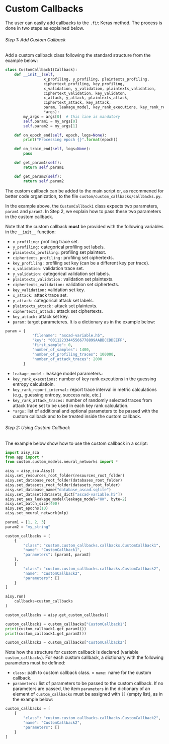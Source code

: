 # Custom Callbacks

The user can easily add callbacks to the ```.fit``` Keras method. The process is done in two steps as explained below.

###### Step 1: Add Custom Callback

Add a custom callback class following the standard structure from the example below:

```python
class CustomCallback1(Callback):
    def __init__(self,
                 x_profiling, y_profiling, plaintexts_profiling,
                 ciphertext_profiling, key_profiling,
                 x_validation, y_validation, plaintexts_validation,
                 ciphertext_validation, key_validaton,
                 x_attack, y_attack, plaintexts_attack,
                 ciphertext_attack, key_attack,
                 param, leakage_model, key_rank_executions, key_rank_report_interval, key_rank_attack_traces,
                 *args):
        my_args = args[0]  # this line is mandatory
        self.param1 = my_args[0]
        self.param2 = my_args[1]

    def on_epoch_end(self, epoch, logs=None):
        print("Processing epoch {}".format(epoch))

    def on_train_end(self, logs=None):
        pass

    def get_param1(self):
        return self.param1

    def get_param2(self):
        return self.param2
``` 

The custom callback can be added to the main script or, as recommened for better code organization, to the file 
```custom/custom_callbacks/callbacks.py```.

In the example above, the ```CustomCallback1``` class expects two parameters, ```param1``` and ```param2```. In Step 2, we explain how to 
pass these two parameters in the custom callback.

Note that the custom callback **must** be provided with the following variables in the ```__init__``` function:

- ```x_profiling:``` profiling trace set.
- ```y_profiling:``` categorical profiling set labels.
- ```plaintexts_profiling:``` profiling set plaintext.
- ```ciphertexts_profiling:``` profiling set ciphertexts.
- ```key_profiling:``` profiling set key (can be a different key per trace).
- ```x_validation:``` validation trace set.
- ```y_validation:``` categorical validation set labels.
- ```plaintexts_validation:``` validation set plaintexts.
- ```ciphertexts_validation:``` validation set ciphertexts.
- ```key_validation:``` validation set key.
- ```x_attack:``` attack trace set.
- ```y_attack:``` categorical attack set labels.
- ```plaintexts_attack:``` attack set plaintexts.
- ```ciphertexts_attack:``` attack set ciphertexts.
- ```key_attack:``` attack set key.
- ```param:``` target parameteres. It is a dictionary as in the example below:
```python
param = {
            "filename": "ascad-variable.h5",
            "key": "00112233445566778899AABBCCDDEEFF",
            "first_sample": 0,
            "number_of_samples": 1400,
            "number_of_profiling_traces": 100000,
            "number_of_attack_traces": 2000
        }
```
- ```leakage_model:``` leakage model parameters.: 
- ```key_rank_executions:``` number of key rank executions in the guessing entropy calculatioin.
- ```key_rank_report_interval:``` report trace interval in metric calculations (e.g., guessing entropy, success rate, etc.)
- ```key_rank_attack_traces:``` number of randomly selected traces from attack trace set to be used in each key rank calculation.
- ```*args:``` list of additional and optional parameters to be passed with the custom callback and to be treated inside the custom 
callback. 

###### Step 2: Using Custom Callback

The example below show how to use the custom callback in a script:

```python
import aisy_sca
from app import *
from custom.custom_models.neural_networks import *

aisy = aisy_sca.Aisy()
aisy.set_resources_root_folder(resources_root_folder)
aisy.set_database_root_folder(databases_root_folder)
aisy.set_datasets_root_folder(datasets_root_folder)
aisy.set_database_name("database_ascad.sqlite")
aisy.set_dataset(datasets_dict["ascad-variable.h5"])
aisy.set_aes_leakage_model(leakage_model="HW", byte=2)
aisy.set_batch_size(400)
aisy.set_epochs(10)
aisy.set_neural_network(mlp)

param1 = [1, 2, 3]
param2 = "my_string"

custom_callbacks = [
    {
        "class": "custom.custom_callbacks.callbacks.CustomCallback1",
        "name": "CustomCallback1",
        "parameters": [param1, param2]
    },
    {
        "class": "custom.custom_callbacks.callbacks.CustomCallback2",
        "name": "CustomCallback2",
        "parameters": []
    }
]

aisy.run(
    callbacks=custom_callbacks
)

custom_callbacks = aisy.get_custom_callbacks()

custom_callback1 = custom_callbacks["CustomCallback1"]
print(custom_callback1.get_param1())
print(custom_callback1.get_param2())

custom_callback2 = custom_callbacks["CustomCallback2"]
```

Note how the structure for custom callback is declared (variable ```custom_callbacks```). For each custom callback, a dictionary with the 
following parameters must be defined:

- ```class:``` path to custom callback class.
= ```name:``` name for the custom callback.
- ```parameters:``` list of parameters to be passed to the custom callback. If no parameters are passed, the item ```parameters``` in the 
dictionary of an element of ```custom_callbacks``` must be assigned with ```[]``` (empty list), as in the example below:
```python
custom_callbacks = [
    {
        "class": "custom.custom_callbacks.callbacks.CustomCallback2",
        "name": "CustomCallback2",
        "parameters": []
    }
]
```

